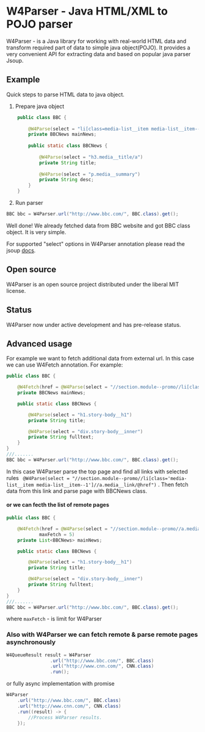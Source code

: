 # W4Parser - Java HTML/XML to POJO parser

W4Parser - is a Java library for working with real-world HTML data and transform required part of data to simple java object(POJO). It provides a very convenient API for extracting data and based on popular java parser Jsoup.

## Example

Quick steps to parse HTML data to java object.

1) Prepare java object
```java
    public class BBC {
    
        @W4Parse(select = "li[class=media-list__item media-list__item--1]")
        private BBCNews mainNews;
    
        public static class BBCNews {
    
            @W4Parse(select = "h3.media__title/a")
            private String title;
    
            @W4Parse(select = "p.media__summary")
            private String desc;
        }
    }
```
2) Run parser

```java
BBC bbc = W4Parser.url("http://www.bbc.com/", BBC.class).get();
```
Well done! We already fetched data from BBC website and got BBC class object. It is very simple.

For supported "select" options in W4Parser annotation please read the jsoup [docs](https://jsoup.org/cookbook/extracting-data/selector-syntax).

## Open source
W4Parser is an open source project distributed under the liberal MIT license. 

## Status
W4Parser now under active development and has pre-release status.

## Advanced usage

For example we want to fetch additional data from external url. In this case we can use W4Fetch annotation. For example:

```java
public class BBC {

    @W4Fetch(href = @W4Parse(select = "//section.module--promo//li[class='media-list__item media-list__item--1']//a.media__link/@href"))
    private BBCNews mainNews;

    public static class BBCNews {

        @W4Parse(select = "h1.story-body__h1")
        private String title;

        @W4Parse(select = "div.story-body__inner")
        private String fulltext;
    }
}
///.......
BBC bbc = W4Parser.url("http://www.bbc.com/", BBC.class).get();
```
In this case W4Parser parse the top page and find all links with selected rules ``` @W4Parse(select = "//section.module--promo//li[class='media-list__item media-list__item--1']//a.media__link/@href")``` . Then fetch data from this link and parse page with BBCNews class.

#### or we can fecth the list of remote pages
```java
public class BBC {

    @W4Fetch(href = @W4Parse(select = "//section.module--promo//a.media__link/@href"),
            maxFetch = 5)
    private List<BBCNews> mainNews;

    public static class BBCNews {

        @W4Parse(select = "h1.story-body__h1")
        private String title;

        @W4Parse(select = "div.story-body__inner")
        private String fulltext;
    }
}
///.......
BBC bbc = W4Parser.url("http://www.bbc.com/", BBC.class).get();
```
where ```maxFetch``` - is limit for W4Parser

### Also with W4Parser we can fetch remote & parse remote pages asynchronously

```java
W4QueueResult result = W4Parser
                .url("http://www.bbc.com/", BBC.class)
                .url("http://www.cnn.com/", CNN.class)
                .run();

```

or fully async implementation with promise
```java
W4Parser
    .url("http://www.bbc.com/", BBC.class)
    .url("http://www.cnn.com/", CNN.class)
    .run((result) -> {
        //Process W4Parser results.
    });
```
